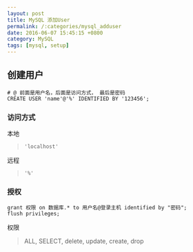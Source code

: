 ```yaml
---
layout: post
title: MySQL 添加User
permalink: /:categories/mysql_adduser
date: 2016-06-07 15:45:15 +0800
category: MySQL
tags: [mysql, setup]
---
```


## 创建用户

```mysql
# @ 前面是用户名，后面是访问方式， 最后是密码
CREATE USER 'name'@'%' IDENTIFIED BY '123456';
```

### 访问方式

本地

> `'localhost'`


远程

> `'%'`

### 授权

```mysql
grant 权限 on 数据库.* to 用户名@登录主机 identified by "密码";
flush privileges;
```

权限

> ALL, SELECT, delete, update, create, drop

